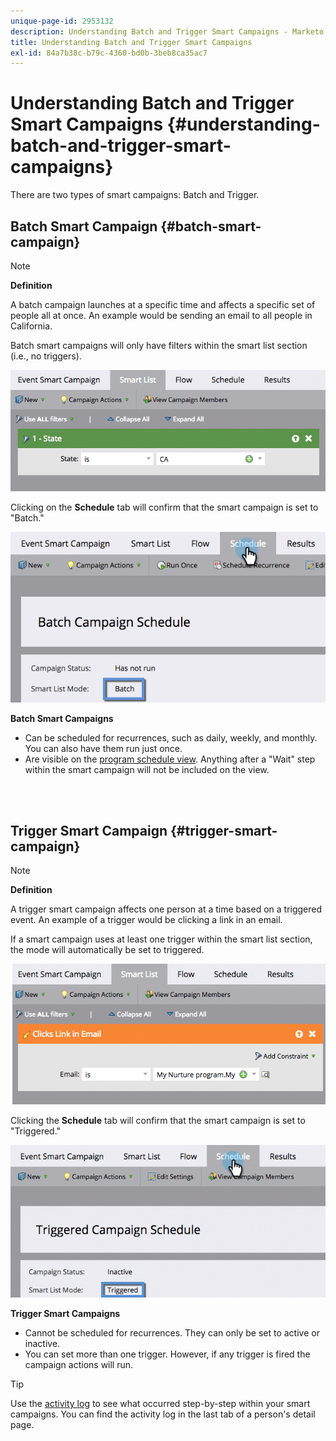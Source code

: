 ```yaml
---
unique-page-id: 2953132
description: Understanding Batch and Trigger Smart Campaigns - Marketo Docs - Product Documentation
title: Understanding Batch and Trigger Smart Campaigns
exl-id: 84a7b38c-b79c-4360-bd0b-3beb8ca35ac7
---
```

# Understanding Batch and Trigger Smart Campaigns {#understanding-batch-and-trigger-smart-campaigns}

There are two types of smart campaigns: Batch and Trigger.

## Batch Smart Campaign {#batch-smart-campaign}

>[!NOTE]
>
>**Definition**
>
>A batch campaign launches at a specific time and affects a specific set of people all at once. An example would be sending an email to all people in California.

Batch smart campaigns will only have filters within the smart list section (i.e., no triggers).

![](assets/understanding-batch-and-trigger-smart-campaigns-1.png)

Clicking on the **Schedule** tab will confirm that the smart campaign is set to "Batch."

![](assets/understanding-batch-and-trigger-smart-campaigns-2.png)

**Batch Smart Campaigns**

* Can be scheduled for recurrences, such as daily, weekly, and monthly. You can also have them run just once.
* Are visible on the [program schedule view](/help/marketo/product-docs/core-marketo-concepts/programs/program-schedule-view/navigating-the-program-schedule-view.md). Anything after a "Wait" step within the smart campaign will not be included on the view.

<br>&nbsp;

## Trigger Smart Campaign {#trigger-smart-campaign}

>[!NOTE]
>
>**Definition**
>
>A trigger smart campaign affects one person at a time based on a triggered event. An example of a trigger would be clicking a link in an email.

If a smart campaign uses at least one trigger within the smart list section, the mode will automatically be set to triggered.

![](assets/understanding-batch-and-trigger-smart-campaigns-3.png)

Clicking the **Schedule** tab will confirm that the smart campaign is set to "Triggered."

![](assets/understanding-batch-and-trigger-smart-campaigns-4.png)

**Trigger Smart Campaigns**

* Cannot be scheduled for recurrences. They can only be set to active or inactive.
* You can set more than one trigger. However, if any trigger is fired the campaign actions will run.

>[!TIP]
>
>Use the [activity log](/help/marketo/product-docs/core-marketo-concepts/smart-lists-and-static-lists/managing-people-in-smart-lists/locate-the-activity-log-for-a-person.md) to see what occurred step-by-step within your smart campaigns. You can find the activity log in the last tab of a person's detail page.
